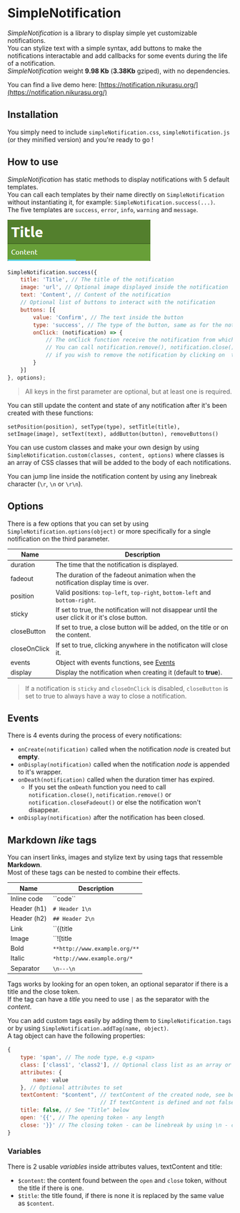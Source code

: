 # SimpleNotification

*SimpleNotification* is a library to display simple yet customizable notifications.  
You can stylize text with a simple syntax, add buttons to make the notifications interactable and add callbacks for some events during the life of a notification.  
*SimpleNotification* weight **9.98 Kb** (**3.38Kb** gziped), with no dependencies.

You can find a live demo here: [https://notification.nikurasu.org/](https://notification.nikurasu.org/)

## Installation

You simply need to include ``simpleNotification.css``, ``simpleNotification.js`` (or they minified version) and you're ready to go !

## How to use

*SimpleNotification* has static methods to display notifications with 5 default templates.  
You can call each templates by their name directly on ``SimpleNotification`` without instantiating it, for example: ``SimpleNotification.success(...)``.  
The five templates are ``success``, ``error``, ``info``, ``warning`` and ``message``.

![Success notification](screenshots/success.png)

```javascript
SimpleNotification.success({
    title: 'Title', // The title of the notification
    image: 'url', // Optional image displayed inside the notification
    text: 'Content', // Content of the notification
    // Optional list of buttons to interact with the notification
    buttons: [{
        value: 'Confirm', // The text inside the button
        type: 'success', // The type of the button, same as for the notifications
        onClick: (notification) => {
            // The onClick function receive the notification from which the button has been clicked
            // You can call notification.remove(), notification.close() or notification.closeFadeout()
            // if you wish to remove the notification by clicking on  the buttons
        }
    }]
}, options);
```

> All keys in the first parameter are optional, but at least one is required.

You can still update the content and state of any notification after it's been created with these functions:

```
setPosition(position), setType(type), setTitle(title), setImage(image), setText(text), addButton(button), removeButtons()
```

You can use custom classes and make your own design by using ``SimpleNotification.custom(classes, content, options)`` where classes is an array of CSS classes that will be added to the body of each notifications.

You can jump line inside the notification content by using any linebreak character (``\r``, ``\n`` or ``\r\n``).

## Options

There is a few options that you can set by using ``SimpleNotification.options(object)`` or more specifically for a single notification on the third parameter.

| Name | Description |
|---|---|
| duration | The time that the notification is displayed. |
| fadeout | The duration of the fadeout animation when the notification display time is over. |
| position | Valid positions: ``top-left``, ``top-right``, ``bottom-left`` and ``bottom-right``. |
| sticky | If set to true, the notification will not disappear until the user click it or it's close button. |
| closeButton | If set to true, a close button will be added, on the title or on the content. |
| closeOnClick | If set to true, clicking anywhere in the notificaton will close it. |
| events | Object with events functions, see [Events](##Events) |
| display | Display the notification when creating it (default to **true**). |

> If a notification is ``sticky`` and ``closeOnClick`` is disabled, ``closeButton`` is set to true to always have a way to close a notification.

## Events

There is 4 events during the process of every notifications:

* ``onCreate(notification)`` called when the notification *node* is created but **empty**.
* ``onDisplay(notification)`` called when the notification *node* is appended to it's wrapper.
* ``onDeath(notification)`` called when the duration timer has expired.  
    * If you set the ``onDeath`` function you need to call ``notification.close()``, ``notification.remove()`` or ``notification.closeFadeout()`` or else the notification won't disappear.
* ``onDisplay(notification)`` after the notification has been closed.

## Markdown *like* tags

You can insert links, images and stylize text by using tags that ressemble **Markdown**.  
Most of these tags can be nested to combine their effects.

| Name | Description |
|---|---|
| Inline code | \`\`code\`\` |
| Header (h1) | ``# Header 1\n`` |
| Header (h2) | ``## Header 2\n`` |
| Link | ``{{title|http://www.example.org/}}`` or ``{{http://www.example.org/}}`` without title. |
| Image | ``![title|http://www.example.org/image.jpg]`` or ``![http://www.example.org/image.jpg]`` without title. |
| Bold | ``**http://www.example.org/**`` |
| Italic | ``*http://www.example.org/*`` |
| Separator | ``\n---\n`` |

Tags works by looking for an open token, an optional separator if there is a title and the close token.  
If the tag can have a *title* you need to use ``|`` as the separator with the *content*.

You can add custom tags easily by adding them to ``SimpleNotification.tags`` or by using ``SimpleNotification.addTag(name, object)``.  
A tag object can have the following properties:

```javascript
{
    type: 'span', // The node type, e.g <span>
    class: ['class1', 'class2'], // Optional class list as an array or string to use
    attributes: {
        name: value
    }, // Optional attributes to set
    textContent: "$content", // textContent of the created node, see below for variables
                             // If textContent is defined and not false the content cannot have childs (nested other tags)
    title: false, // See "Title" below
    open: '{{', // The opening token - any length
    close: '}}' // The closing token - can be linebreak by using \n - can also be empty
}
```

### Variables

There is 2 usable *variables* inside attributes values, textContent and title:

* ``$content``: the content found between the ``open`` and ``close`` token, without the title if there is one.
* ``$title``: the title found, if there is none it is replaced by the same value as ``$content``.
